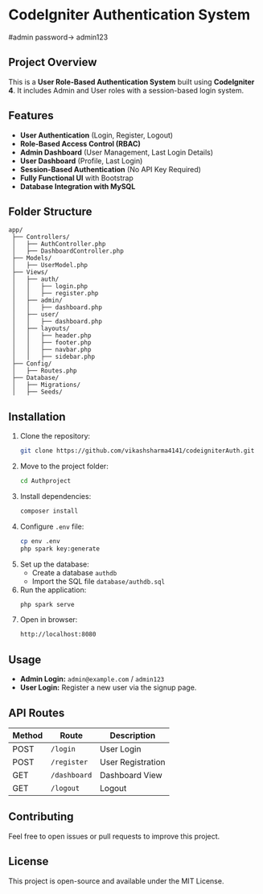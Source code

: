 # CodeIgniter Authentication System
#admin password-> admin123
## Project Overview
This is a **User Role-Based Authentication System** built using **CodeIgniter 4**. It includes Admin and User roles with a session-based login system.

## Features
- **User Authentication** (Login, Register, Logout)
- **Role-Based Access Control (RBAC)**
- **Admin Dashboard** (User Management, Last Login Details)
- **User Dashboard** (Profile, Last Login)
- **Session-Based Authentication** (No API Key Required)
- **Fully Functional UI** with Bootstrap
- **Database Integration with MySQL**

## Folder Structure
```
app/
 ├── Controllers/
 │   ├── AuthController.php
 │   ├── DashboardController.php
 ├── Models/
 │   ├── UserModel.php
 ├── Views/
 │   ├── auth/
 │   │   ├── login.php
 │   │   ├── register.php
 │   ├── admin/
 │   │   ├── dashboard.php
 │   ├── user/
 │   │   ├── dashboard.php
 │   ├── layouts/
 │   │   ├── header.php
 │   │   ├── footer.php
 │   │   ├── navbar.php
 │   │   ├── sidebar.php
 ├── Config/
 │   ├── Routes.php
 ├── Database/
 │   ├── Migrations/
 │   ├── Seeds/
```

## Installation
1. Clone the repository:
   ```sh
   git clone https://github.com/vikashsharma4141/codeigniterAuth.git
   ```
2. Move to the project folder:
   ```sh
   cd Authproject
   ```
3. Install dependencies:
   ```sh
   composer install
   ```
4. Configure `.env` file:
   ```sh
   cp env .env
   php spark key:generate
   ```
5. Set up the database:
   - Create a database `authdb`
   - Import the SQL file `database/authdb.sql`
6. Run the application:
   ```sh
   php spark serve
   ```
7. Open in browser:
   ```sh
   http://localhost:8080
   ```

## Usage
- **Admin Login:** `admin@example.com` / `admin123`
- **User Login:** Register a new user via the signup page.

## API Routes
| Method | Route | Description |
|--------|--------|-------------|
| POST | `/login` | User Login |
| POST | `/register` | User Registration |
| GET | `/dashboard` | Dashboard View |
| GET | `/logout` | Logout |

## Contributing
Feel free to open issues or pull requests to improve this project.

## License
This project is open-source and available under the MIT License.
